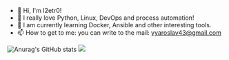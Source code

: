 - 👋 Hi, I'm I2etr0!
- 👀 I really love Python, Linux, DevOps and process automation!
- 🌱 I am currently learning Docker, Ansible and other interesting tools.
- 📫 How to get to me: you can write to the mail: yyaroslav43@gmail.сom

![Anurag's GitHub stats](https://github-readme-stats.vercel.app/api?username=I2etr0&show_icons=true&bg_color=FA8072,C71585)
![](https://komarev.com/ghpvc/?username=I2etr0)
